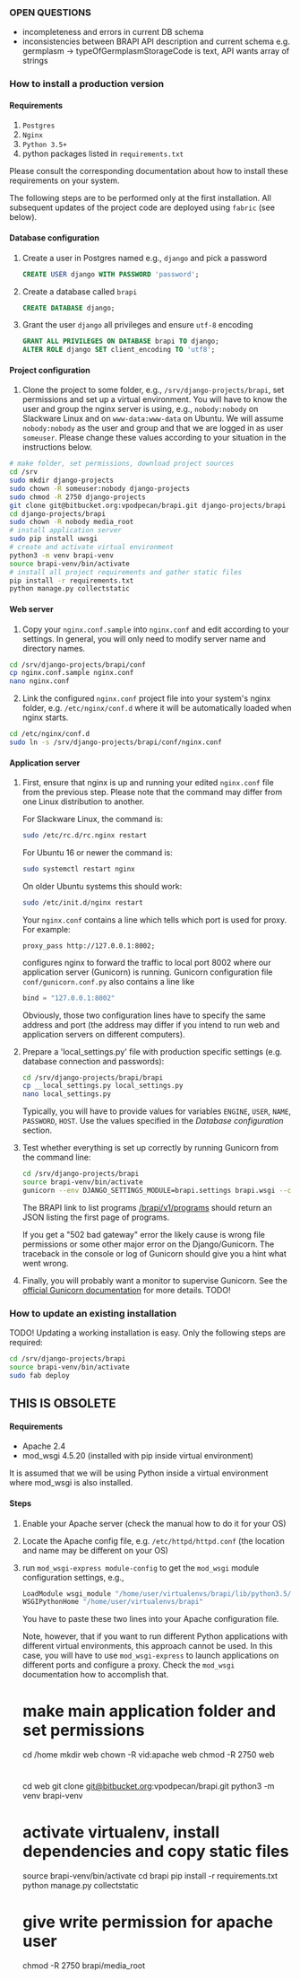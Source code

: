

### OPEN QUESTIONS

-   incompleteness and errors in current DB schema
-   inconsistencies between BRAPI API description and current schema
e.g. germplasm -> typeOfGermplasmStorageCode is text, API wants array of strings



### How to install a production version

#### Requirements

1. `Postgres`
2. `Nginx`
3. `Python 3.5+`
4. python packages listed in `requirements.txt`

Please consult the corresponding documentation about how to install these requirements on your system.

The following steps are to be performed only at the first installation. All subsequent updates of the project code are deployed using `fabric` (see below).


#### Database configuration

1. Create a user in Postgres named e.g., `django` and pick a password
    ```sql
    CREATE USER django WITH PASSWORD 'password';
    ```
2. Create a database called `brapi`
    ```sql
    CREATE DATABASE django;
    ```
3. Grant the user `django` all privileges and ensure `utf-8` encoding
    ```sql
    GRANT ALL PRIVILEGES ON DATABASE brapi TO django;
    ALTER ROLE django SET client_encoding TO 'utf8';
    ```

#### Project configuration

1. Clone the project to some folder, e.g., `/srv/django-projects/brapi`, set permissions and set up a virtual environment. You will have to know the user and group the nginx server is using, e.g., `nobody:nobody` on Slackware Linux and on `www-data:www-data` on Ubuntu. We will assume `nobody:nobody` as the user and group and that we are logged in as user `someuser`. Please change these values according to your situation in the instructions below.

```sh
# make folder, set permissions, download project sources
cd /srv
sudo mkdir django-projects
sudo chown -R someuser:nobody django-projects
sudo chmod -R 2750 django-projects
git clone git@bitbucket.org:vpodpecan/brapi.git django-projects/brapi
cd django-projects/brapi
sudo chown -R nobody media_root
# install application server
sudo pip install uwsgi
# create and activate virtual environment
python3 -m venv brapi-venv
source brapi-venv/bin/activate
# install all project requirements and gather static files
pip install -r requirements.txt
python manage.py collectstatic
```

#### Web server

1.  Copy your `nginx.conf.sample` into `nginx.conf` and edit according to your settings. In general, you will only need to modify server name and directory names.
```sh
cd /srv/django-projects/brapi/conf
cp nginx.conf.sample nginx.conf
nano nginx.conf
```

2. Link the configured `nginx.conf` project file into your system's nginx folder, e.g. `/etc/nginx/conf.d` where it will be automatically loaded when nginx starts.
```sh
cd /etc/nginx/conf.d
sudo ln -s /srv/django-projects/brapi/conf/nginx.conf
```

#### Application server

1.  First, ensure that nginx is up and running your edited `nginx.conf` file from the previous step. Please note that the command may differ from one Linux distribution to another.

    For Slackware Linux, the command is:
    ```sh
    sudo /etc/rc.d/rc.nginx restart
    ```
    For Ubuntu 16 or newer the command is:
    ```sh
    sudo systemctl restart nginx
    ```
    On older Ubuntu systems this should work:
    ```sh
    sudo /etc/init.d/nginx restart
    ```

    Your `nginx.conf` contains a line which tells which port is used for proxy. For example:
    ```
    proxy_pass http://127.0.0.1:8002;
    ```
    configures nginx to forward the traffic to local port 8002 where our application server (Gunicorn) is running. Gunicorn configuration file `conf/gunicorn.conf.py` also contains a line like
    ```python
    bind = "127.0.0.1:8002"
    ```
    Obviously, those two configuration lines have to specify the same address and port (the address may differ if you intend to run web and application servers on different computers).

2.  Prepare a 'local_settings.py' file with production specific settings (e.g. database connection and passwords):
    ```sh
    cd /srv/django-projects/brapi/brapi
    cp __local_settings.py local_settings.py
    nano local_settings.py
    ```
    Typically, you will have to provide values for variables `ENGINE`, `USER`, `NAME`, `PASSWORD`, `HOST`. Use the values specified in the *Database configuration* section.

3.  Test whether everything is set up correctly by running Gunicorn from the command line:
    ```sh
    cd /srv/django-projects/brapi
    source brapi-venv/bin/activate
    gunicorn --env DJANGO_SETTINGS_MODULE=brapi.settings brapi.wsgi --config conf/gunicorn.conf.py
    ```
    The BRAPI link to list programs [/brapi/v1/programs](http://127.0.0.1/brapi/v1/programs) should return an JSON listing the first page of programs.

    If you get a "502 bad gateway" error the likely cause is wrong file permissions or some other major error on the Django/Gunicorn. The traceback in the console or log of Gunicorn should give you a hint what went wrong.

4.  Finally, you will probably want a monitor to supervise Gunicorn. See the [official Gunicorn documentation](http://docs.gunicorn.org/en/stable/deploy.html) for more details.
    TODO!


### How to update an existing installation

TODO!
Updating a working installation is easy. Only the following steps are required:
```sh
cd /srv/django-projects/brapi
source brapi-venv/bin/activate
sudo fab deploy
```

## THIS IS OBSOLETE



#### Requirements
-   Apache 2.4
-   mod_wsgi 4.5.20 (installed with pip inside virtual environment)

It is assumed that we will be using Python inside a virtual environment where mod_wsgi is also installed.

#### Steps
1.  Enable your Apache server (check the manual how to do it for your OS)
2.  Locate the Apache config file, e.g. `/etc/httpd/httpd.conf` (the location and name may be different on your OS)
3.  run `mod_wsgi-express module-config` to get the `mod_wsgi` module configuration settings, e.g.,
    ```sh
    LoadModule wsgi_module "/home/user/virtualenvs/brapi/lib/python3.5/site-packages/mod_wsgi/server/mod_wsgi-py35.cpython-35m-x86_64-linux-gnu.so"
    WSGIPythonHome "/home/user/virtualenvs/brapi"
    ```
    You have to paste these two lines into your Apache configuration file.

    Note, however, that if you want to run different Python applications with different virtual environments, this approach cannot be used. In this case, you will have to use `mod_wsgi-express` to launch applications on different ports and configure a proxy. Check the `mod_wsgi` documentation how to accomplish that.


    # make main application folder and set permissions
    cd /home
    mkdir web
    chown -R vid:apache web
    chmod -R 2750 web

    #
    cd web
    git clone git@bitbucket.org:vpodpecan/brapi.git
    python3 -m venv brapi-venv

    # activate virtualenv, install dependencies and copy static files
    source brapi-venv/bin/activate
    cd brapi
    pip install -r requirements.txt
    python manage.py collectstatic

    # give write permission for apache user
    chmod -R 2750 brapi/media_root
